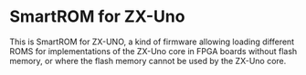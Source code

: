 SmartROM for ZX-Uno
===================

This is SmartROM for ZX-UNO, a kind of firmware allowing loading different ROMS for implementations of the ZX-Uno core in FPGA boards without flash memory, or where the flash memory cannot be used by the ZX-Uno core.